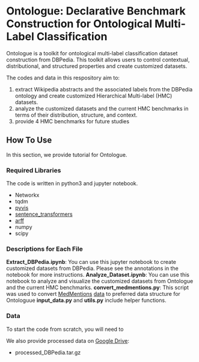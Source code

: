 # Ontologue: Declarative Benchmark Construction for Ontological Multi-Label Classification

Ontologue is a toolkit for ontological multi-label classification dataset construction from DBPedia. This toolkit allows users to control contextual, distributional, and structured properties and create customized datasets. 

The codes and data in this respository aim to:
1. extract Wikipedia abstracts and the associated labels from the DBPedia ontology and create customized Hierarchical Multi-label (HMC) datasets.
2. analyze the customized datasets and the current HMC benchmarks in terms of their distribution, structure, and context.
3. provide 4 HMC benchmarks for future studies

## How To Use

In this section, we provide tutorial for Ontologue.

### Required Libraries

The code is written in python3 and jupyter notebook.

- Networkx
- tqdm
- [pyvis](https://pyvis.readthedocs.io/en/latest/install.html)
- [sentence_transformers](https://www.sbert.net/)
- [arff](https://pypi.org/project/arff/)
- numpy
- scipy


### Descriptions for Each File
**Extract_DBPedia.ipynb**: You can use this jupyter notebook to create customized datasets from DBPedia. Please see the annotations in the notebook for more instructions.
**Analyze_Dataset.ipynb**: You can use this notebook to analyze and visualize the customized datasets from Ontologue and the current HMC benchmarks.
**convert_medmentions.py**: This script was used to convert [MedMentions](https://github.com/chanzuckerberg/MedMentions) [data](https://github.com/chanzuckerberg/MedMentions/tree/master/full) to preferred data structure for Ontologuue
**input_data.py** and **utils.py** include helper functions.

### Data

To start the code from scratch, you will need to 

We also provide processed data on [Google Drive](https://drive.google.com/drive/folders/1Y1QHfy6fEAxuz4XGhnNHxl130cGoXlZb?usp=sharing):
- processed_DBPedia.tar.gz




